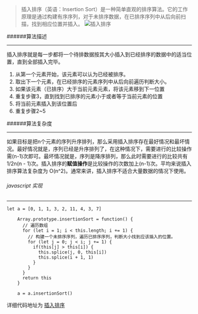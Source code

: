 >插入排序（英语：Insertion Sort）是一种简单直观的排序算法。它的工作原理是通过构建有序序列，对于未排序数据，在已排序序列中从后向前扫描，找到相应位置并插入。
![插入排序](http://www.nowamagic.net/librarys/images/201111/2011_11_18_04.gif)


######算法描述

---
插入排序就是每一步都将一个待排数据按其大小插入到已经排序的数据中的适当位置，直到全部插入完毕。 

1. 从第一个元素开始，该元素可以认为已经被排序。
2. 取出下一个元素，在已经排序的元素序列中从后向前遍历判断大小。
3. 如果该元素（已排序）大于当前元素元素，将该元素移到下一位置
4. 重复步骤3，直到找到已排序的元素小于或者等于当前元素的位置
5. 将当前元素插入到该位置后
6. 重复步骤2~5

######算法复杂度

---

如果目标是把n个元素的序列升序排列，那么采用插入排序存在最好情况和最坏情况。最好情况就是，序列已经是升序排列了，在这种情况下，需要进行的比较操作需(n-1)次即可。最坏情况就是，序列是降序排列，那么此时需要进行的比较共有 1/2n(n - 1)次。插入排序的**赋值操作**是比较操作的次数加上(n-1)次。平均来说插入排序算法复杂度为 O(n^2)。通常来讲，插入排序不适合大量数据的情况下使用。

###### javascript 实现

---

```
let a = [0, 1, 1, 3, 2, 11, 4, 3, 7]

    Array.prototype.insertionSort = function() {
      // 遍历数组
      for (let i = 1; i < this.length; i += 1) {
        // 构建一个未排序序列，遍历已排序序列，判断大小找到应该插入的位置。
        for (let j = 0; j < i; j += 1) {
          if(this[j] > this[i]) {
            this.splice(j, 0, this[i])
            this.splice(i + 1, 1)
          }
        }
      }
      return this
    }

    a = a.insertionSort() 
```

详细代码地址为 [插入排序](https://github.com/jinzhuming/Algorithm/blob/master/insertionSort/index.html/)